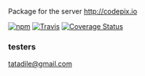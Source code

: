
Package for the server http://codepix.io

[![npm](https://img.shields.io/npm/v/npm.svg)](https://www.npmjs.com/package/mcfarland-codepix-server)
[![Travis](https://img.shields.io/travis/rust-lang/rust.svg)](https://travis-ci.org/MattMcFarland/codepix-server)
[![Coverage Status](https://coveralls.io/repos/MattMcFarland/codepix-server/badge.svg?branch=master&service=github)](https://coveralls.io/github/MattMcFarland/codepix-server?branch=master)


### testers

tatadile@gmail.com